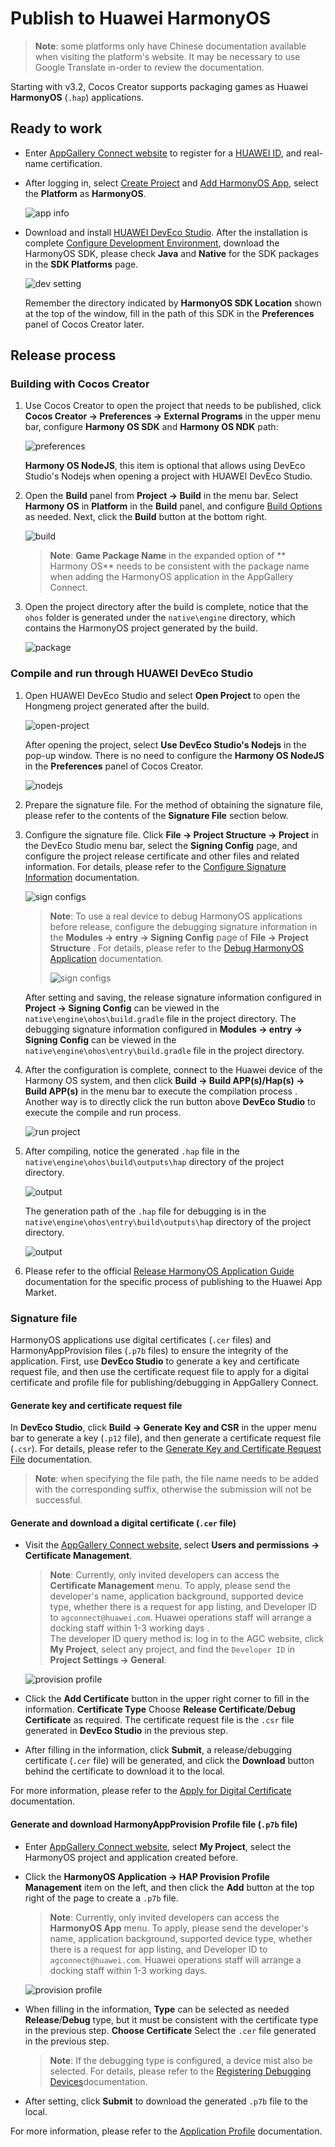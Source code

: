 # Publish to Huawei HarmonyOS

> **Note**: some platforms only have Chinese documentation available when visiting the platform's website. It may be necessary to use Google Translate in-order to review the documentation.

Starting with v3.2, Cocos Creator supports packaging games as Huawei **HarmonyOS** (`.hap`) applications.

## Ready to work

- Enter [AppGallery Connect website](https://developer.huawei.com/consumer/en/service/josp/agc/index.html) to register for a [HUAWEI ID](https://developer.huawei.com/consumer/en/doc/start/registration-and-verification-0000001053628148), and real-name certification.

- After logging in, select [Create Project](https://developer.huawei.com/consumer/en/doc/distribution/app/agc-harmonyapp-createproject) and [Add HarmonyOS App](https://developer.huawei.com/consumer/en/doc/distribution/app/agc-harmonyapp-createharmonyapp), select the **Platform** as **HarmonyOS**.

  ![app info](./publish-huawei-ohos/app-info.png)

- Download and install [HUAWEI DevEco Studio](https://developer.harmonyos.com/en/develop/deveco-studio#download). After the installation is complete [Configure Development Environment](https://developer.harmonyos.com/en/docs/documentation/doc-guides/environment_config-0000001052902427), download the HarmonyOS SDK, please check **Java** and **Native** for the SDK packages in the **SDK Platforms** page.

    ![dev setting](./publish-huawei-ohos/dev-setting.png)

    Remember the directory indicated by **HarmonyOS SDK Location** shown at the top of the window, fill in the path of this SDK in the **Preferences** panel of Cocos Creator later.

## Release process

### Building with Cocos Creator

1. Use Cocos Creator to open the project that needs to be published, click **Cocos Creator -> Preferences -> External Programs** in the upper menu bar, configure **Harmony OS SDK** and **Harmony OS NDK** path:

    ![preferences](./publish-huawei-ohos/preferences.png)

    **Harmony OS NodeJS**, this item is optional that allows using DevEco Studio's Nodejs when opening a project with HUAWEI DevEco Studio.

2. Open the **Build** panel from **Project -> Build** in the menu bar. Select **Harmony OS** in **Platform** in the **Build** panel, and configure [Build Options](./native-options.md#build-options) as needed. Next, click the **Build** button at the bottom right.

    ![build](./publish-huawei-ohos/build.png)

    > **Note**: **Game Package Name** in the expanded option of ** Harmony OS** needs to be consistent with the package name when adding the HarmonyOS application in the AppGallery Connect.

3. Open the project directory after the build is complete, notice that the `ohos` folder is generated under the `native\engine` directory, which contains the HarmonyOS project generated by the build.

    ![package](./publish-huawei-ohos/package-ohos.png)

### Compile and run through HUAWEI DevEco Studio

1. Open HUAWEI DevEco Studio and select **Open Project** to open the Hongmeng project generated after the build.

    ![open-project](./publish-huawei-ohos/open-project.png)

    After opening the project, select **Use DevEco Studio's Nodejs** in the pop-up window. There is no need to configure the **Harmony OS NodeJS** in the **Preferences** panel of Cocos Creator.

    ![nodejs](./publish-huawei-ohos/nodejs.png)

2. Prepare the signature file. For the method of obtaining the signature file, please refer to the contents of the **Signature File** section below.

3. Configure the signature file. Click **File -> Project Structure -> Project** in the DevEco Studio menu bar, select the **Signing Config** page, and configure the project release certificate and other files and related information. For details, please refer to the [Configure Signature Information](https://developer.harmonyos.com/cn/docs/documentation/doc-guides/publish_app-0000001053223745#ZH-CN_TOPIC_0000001154985553__section280162182818) documentation.

    ![sign configs](./publish-huawei-ohos/sign-configs.png)

    > **Note**: To use a real device to debug HarmonyOS applications before release, configure the debugging signature information in the **Modules -> entry -> Signing Config** page of **File -> Project Structure** . For details, please refer to the [Debug HarmonyOS Application](https://developer.harmonyos.com/cn/docs/documentation/doc-guides/ide_debug_device-0000001053822404#EN-CN_TOPIC_0000001154985555__section10491183521520) documentation.
    >
    > ![sign configs](./publish-huawei-ohos/sign-configs-debug.png)

    After setting and saving, the release signature information configured in **Project -> Signing Config** can be viewed in the `native\engine\ohos\build.gradle` file in the project directory. The debugging signature information configured in **Modules -> entry -> Signing Config** can be viewed in the `native\engine\ohos\entry\build.gradle` file in the project directory.

4. After the configuration is complete, connect to the Huawei device of the Harmony OS system, and then click **Build -> Build APP(s)/Hap(s) -> Build APP(s)** in the menu bar to execute the compilation process . Another way is to directly click the run button above **DevEco Studio** to execute the compile and run process.

    ![run project](./publish-huawei-ohos/run-project.png)

5. After compiling, notice the generated `.hap` file in the `native\engine\ohos\build\outputs\hap` directory of the project directory.

    ![output](./publish-huawei-ohos/output.png)

    The generation path of the `.hap` file for debugging is in the `native\engine\ohos\entry\build\outputs\hap` directory of the project directory.

    ![output](./publish-huawei-ohos/debug-output.png)

6. Please refer to the official [Release HarmonyOS Application Guide](https://developer.huawei.com/consumer/cn/doc/distribution/app/agc-harmonyapp-releaseharmonyapp#h1-1598338018957) documentation for the specific process of publishing to the Huawei App Market.

### Signature file

HarmonyOS applications use digital certificates (`.cer` files) and HarmonyAppProvision files (`.p7b` files) to ensure the integrity of the application. First, use **DevEco Studio** to generate a key and certificate request file, and then use the certificate request file to apply for a digital certificate and profile file for publishing/debugging in AppGallery Connect.

#### Generate key and certificate request file

In **DevEco Studio**, click **Build -> Generate Key and CSR** in the upper menu bar to generate a key (`.p12` file), and then generate a certificate request file (`.csr`). For details, please refer to the [Generate Key and Certificate Request File](https://developer.harmonyos.com/cn/docs/documentation/doc-guides/publish_app-0000001053223745#EN-CN_TOPIC_0000001154985553__section7209054153620) documentation.

> **Note**: when specifying the file path, the file name needs to be added with the corresponding suffix, otherwise the submission will not be successful.

#### Generate and download a digital certificate (`.cer` file)

- Visit the [AppGallery Connect website](https://developer.huawei.com/consumer/en/service/josp/agc/index.html), select **Users and permissions -> Certificate Management**.

  > **Note**: Currently, only invited developers can access the **Certificate Management** menu. To apply, please send the developer's name, application background, supported device type, whether there is a request for app listing, and Developer ID to `agconnect@huawei.com`. Huawei operations staff will arrange a docking staff within 1-3 working days . <br />The developer ID query method is: log in to the AGC website, click **My Project**, select any project, and find the `Developer ID` in **Project Settings -> General**.

  ![provision profile](./publish-huawei-ohos/cer-file.png)

- Click the **Add Certificate** button in the upper right corner to fill in the information. **Certificate Type** Choose **Release Certificate**/**Debug Certificate** as required. The certificate request file is the `.csr` file generated in **DevEco Studio** in the previous step.

- After filling in the information, click **Submit**, a release/debugging certificate (`.cer` file) will be generated, and click the **Download** button behind the certificate to download it to the local.

For more information, please refer to the [Apply for Digital Certificate](https://developer.huawei.com/consumer/cn/doc/distribution/app/agc-harmonyapp-debugharmonyapp#h1-1598336089667) documentation.

#### Generate and download HarmonyAppProvision Profile file (`.p7b` file)

- Enter [AppGallery Connect website](https://developer.huawei.com/consumer/en/service/josp/agc/index.html), select **My Project**, select the HarmonyOS project and application created before.

- Click the **HarmonyOS Application -> HAP Provision Profile Management** item on the left, and then click the **Add** button at the top right of the page to create a `.p7b` file.

  > **Note**: Currently, only invited developers can access the **HarmonyOS App** menu. To apply, please send the developer's name, application background, supported device type, whether there is a request for app listing, and Developer ID to `agconnect@huawei.com`. Huawei operations staff will arrange a docking staff within 1-3 working days.

  ![provision profile](./publish-huawei-ohos/provision-profile.png)

- When filling in the information, **Type** can be selected as needed **Release**/**Debug** type, but it must be consistent with the certificate type in the previous step. **Choose Certificate** Select the `.cer` file generated in the previous step.

  > **Note**: If the debugging type is configured, a device mist also be selected. For details, please refer to the [Registering Debugging Devices](https://developer.huawei.com/consumer/en/doc/distribution/app/agc-harmonyapp-debugharmonyapp#h1-1598520099105)documentation.

- After setting, click **Submit** to download the generated `.p7b` file to the local.

For more information, please refer to the [Application Profile](https://developer.huawei.com/consumer/cn/doc/distribution/app/agc-harmonyapp-debugharmonyapp#h1-1598336409517) documentation.
